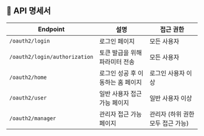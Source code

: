 ## 📌 API 명세서

| Endpoint                  | 설명                                   | 접근 권한             |
|---------------------------|--------------------------------------|----------------------|
| `/oauth2/login`            | 로그인 페이지                          | 모든 사용자     |
| `/oauth2/login/authorization` | 토큰 발급을 위해 파라미터 전송            | 모든 사용자     |
| `/oauth2/home`             | 로그인 성공 후 이동하는 홈 페이지         | 로그인 사용자 이상      |
| `/oauth2/user`             | 일반 사용자 접근 가능 페이지              | 일반 사용자 이상        |
| `/oauth2/manager`          | 관리자 접근 가능 페이지                  | 관리자 (하위 권한 모두 접근 가능) |
